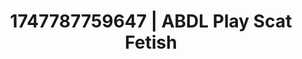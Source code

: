 ---
categories:
- Tan lines & lingerie
- Coworker crush
- Morning seduction
- Gagging sounds
- Rough sex
image: /assets/images/1747787759647.jpg
layout: post
seo:
  description: Featured content with exclusive ABDL Play, Scat Fetish. HD images available.
  keywords: ABDL Play, Scat Fetish
  og_image: /assets/images/1747787759647.jpg
  schema_type: VisualArtwork
tags:
- '#1747787759647'
- Scat Fetish
- ABDL Play
title: 1747787759647 | ABDL Play Scat Fetish
---